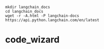 ```
mkdir langchain_docs
cd langchain_docs
wget -r -A.html -P langchain-docs https://api.python.langchain.com/en/latest
```
# code_wizard
